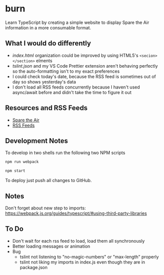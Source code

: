 # burn

Learn TypeScript by creating a simple website to display Spare the Air information in a more consumable format.

## What I would do differently

- _index.html_ organization could be improved by using HTML5's `<secion></section>` elments
- _tslint.json_ and my VS Code Prettier extension aren't behaving perfectly so the auto-formatting isn't to my exact preferences
- I could check today's date, because the RSS feed is sometimes out of day so shows yesterday's data
- I don't load all RSS feeds concurrently because I haven't used async/await before and didn't take the time to figure it out

## Resources and RSS Feeds

- [Spare the Air](http://www.sparetheair.org/)
- [RSS Feeds](http://www.baaqmd.gov/online-services/rss-feeds)

## Development Notes

To develop in two shells run the following two NPM scripts

```sh
npm run webpack
```

```sh
npm start
```

To deploy just push all changes to GitHub.

## Notes

Don't forget about new step to imports: https://webpack.js.org/guides/typescript/#using-third-party-libraries

## To Do

- Don't wait for each rss feed to load, load them all synchronously
- Better loading messages or animation
- Bug
  - tslint not listening to "no-magic-numbers" or "max-length" properly
  - tslint not liking my imports in index.js even though they are in package.json

